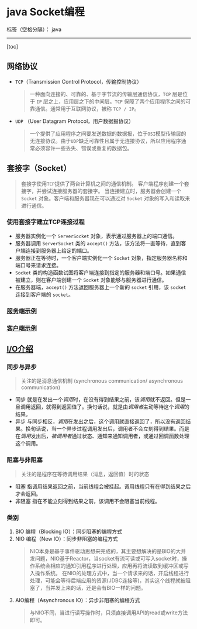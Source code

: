 # java Socket编程

标签（空格分隔）： java

---

[toc]

## 网络协议

- `TCP`（Transmission Control Protocol，传输控制协议）
    > 一种面向连接的、可靠的、基于字节流的传输层通信协议，`TCP` 层是位于 `IP` 层之上，应用层之下的中间层。`TCP` 保障了两个应用程序之间的可靠通信。通常用于互联网协议，被称 `TCP / IP`。
- `UDP` （User Datagram Protocol，用户数据报协议）
    > 一个提供了应用程序之间要发送数据的数据报，位于`OSI`模型传输层的无连接协议。由于`UDP`缺乏可靠性且属于无连接协议，所以应用程序通常必须容许一些丢失、错误或重复的数据包。

## 套接字（Socket）
> 套接字使用`TCP`提供了两台计算机之间的通信机制。
> 客户端程序创建一个套接字，并尝试连接服务器的套接字。
> 当连接建立时，服务器会创建一个 `Socket` 对象。客户端和服务器现在可以通过对 `Socket` 对象的写入和读取来进行通信。

### 使用套接字建立TCP连接过程
- 服务器实例化一个 `ServerSocket` 对象，表示通过服务器上的端口通信。
- 服务器调用 `ServerSocket` 类的 `accept()` 方法，该方法将一直等待，直到客户端连接到服务器上给定的端口。
- 服务器正在等待时，一个客户端实例化一个 `Socket` 对象，指定服务器名称和端口号来请求连接。
- `Socket` 类的构造函数试图将客户端连接到指定的服务器和端口号。如果通信被建立，则在客户端创建一个 `Socket`  对象能够与服务器进行通信。
- 在服务器端，`accept()` 方法返回服务器上一个新的 `socket` 引用，该 `socket` 连接到客户端的 `socket`。

### [服务端示例](https://github.com/scyking/subject/blob/master/src/main/java/server/TestSocketServer.java)

### [客户端示例](https://github.com/scyking/subject/blob/master/src/main/java/client/TestSocketClient.java)

## [I/O介绍](java%20IO.md)

### 同步与异步
> 关注的是消息通信机制 (synchronous communication/ asynchronous communication)

- 同步
就是在发出一个*调用*时，在没有得到结果之前，该*调用*就不返回。但是一旦调用返回，就得到返回值了。换句话说，就是由*调用者*主动等待这个*调用*的结果。
- 异步
与同步相反，*调用*在发出之后，这个调用就直接返回了，所以没有返回结果。换句话说，当一个异步过程调用发出后，调用者不会立刻得到结果。而是在*调用*发出后，*被调用者*通过状态、通知来通知调用者，或通过回调函数处理这个调用。

### 阻塞与非阻塞
> 关注的是程序在等待调用结果（消息，返回值）时的状态

- 阻塞
指调用结果返回之前，当前线程会被挂起。调用线程只有在得到结果之后才会返回。
- 非阻塞
指在不能立刻得到结果之前，该调用不会阻塞当前线程。

### 类别
1. BIO 编程（Blocking IO）：同步阻塞的编程方式
1. NIO 编程（New IO）：同步非阻塞的编程方式
    > NIO本身是基于事件驱动思想来完成的，其主要想解决的是BIO的大并发问题，NIO基于Reactor，当socket有流可读或可写入socket时，操作系统会相应的通知引用程序进行处理，应用再将流读取到缓冲区或写入操作系统。
    > 在NIO的处理方式中，当一个请求来的话，开启线程进行处理，可能会等待后端应用的资源(JDBC连接等)，其实这个线程就被阻塞了，当并发上来的话，还是会有BIO一样的问题。
1. AIO编程（Asynchronous IO）：异步非阻塞的编程方式
    > 与NIO不同，当进行读写操作时，只须直接调用API的read或write方法即可。